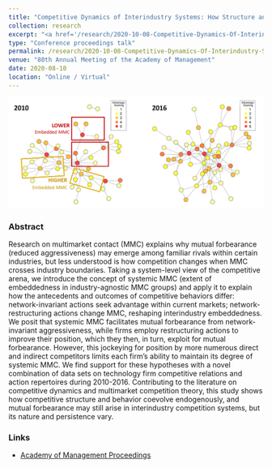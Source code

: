 ```yaml
---
title: "Competitive Dynamics of Interindustry Systems: How Structure and Conduct Coevolve"
collection: research
excerpt: "<a href='/research/2020-10-08-Competitive-Dynamics-Of-Interindustry-Systems-How-Structure-And-Conduct-Coevolve'><img src='/images/AOM2020_thumbnail_png.png' style='max-height:150px;'></a><br/><br/> Conceptualizing the competitive ambidexterity exhibited by firms that manage the paradoxical tension of reducing rivalry while also identifying and exploiting new opportunities."
type: "Conference proceedings talk"
permalink: /research/2020-10-08-Competitive-Dynamics-Of-Interindustry-Systems-How-Structure-And-Conduct-Coevolve
venue: "80th Annual Meeting of the Academy of Management"
date: 2020-08-10
location: "Online / Virtual"
---
```


<img src='/images/AOM2020_cover_slide_png.png' style="max-height:300px;">

### Abstract 
Research on multimarket contact (MMC) explains why mutual forbearance (reduced aggressiveness) may emerge among familiar rivals within certain industries, but less understood is how competition changes when MMC crosses industry boundaries. Taking a system-level view of the competitive arena, we introduce the concept of systemic MMC (extent of embeddedness in industry-agnostic MMC groups) and apply it to explain how the antecedents and outcomes of competitive behaviors differ: network-invariant actions seek advantage within current markets; network-restructuring actions change MMC, reshaping interindustry embeddedness. We posit that systemic MMC facilitates mutual forbearance from network-invariant aggressiveness, while firms employ restructuring actions to improve their position, which they then, in turn, exploit for mutual forbearance. However, this jockeying for position by more numerous direct and indirect competitors limits each firm’s ability to maintain its degree of systemic MMC. We find support for these hypotheses with a novel combination of data sets on technology firm competitive relations and action repertoires during 2010-2016. Contributing to the literature on competitive dynamics and multimarket competition theory, this study shows how competitive structure and behavior coevolve endogenously, and mutual forbearance may still arise in interindustry competition systems, but its nature and persistence vary.

### Links
* [Academy of Management Proceedings](https://journals.aom.org/doi/abs/10.5465/AMBPP.2020.9)

